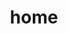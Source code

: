 ---
title: home
layout: home
hero:
  name: CodeBuff
  text: Coding assistant for Front-end Developer
  tagline: |
   Workbench🚀, Cheatsheets, Guides & Articles.
   Reduce your brain burden.
  image:
    src: /brain.png
    alt: CodeBuff
  actions:
    - theme: brand
      text: Workbench
      link: /workbench
    - theme: alt
      text: Guide
      link: /guide/
    - theme: alt
      text: Install
      link: /guide/install
---